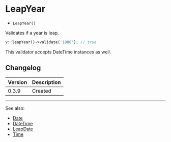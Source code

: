 # LeapYear

- `LeapYear()`

Validates if a year is leap.

```php
v::leapYear()->validate('1988'); // true
```

This validator accepts DateTime instances as well.

## Changelog

Version | Description
--------|-------------
  0.3.9 | Created

***
See also:

- [Date](Date.md)
- [DateTime](DateTime.md)
- [LeapDate](LeapDate.md)
- [Time](Time.md)
